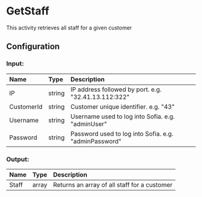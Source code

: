 # GetStaff

This activity retrieves all staff for a given customer

## Configuration

### Input:

| Name       | Type   | Description                                           |
| :--------- | :----- | :---------------------------------------------------- |
| IP         | string | IP address followed by port. e.g. "32.41.13.112:322"  |
| CustomerId | string | Customer unique identifier. e.g. "43"                 |
| Username   | string | Username used to log into Sofia. e.g. "adminUser"     |
| Password   | string | Password used to log into Sofia. e.g. "adminPassword" |

### Output:

| Name  | Type  | Description                                  |
| :---- | :---- | :------------------------------------------- |
| Staff | array | Returns an array of all staff for a customer |
